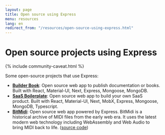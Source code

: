 ```yaml
---
layout: page
title: Open source using Express
menu: resources
lang: en
redirect_from: "/resources/open-source-using-express.html"
---
```


# Open source projects using Express

{% include community-caveat.html %}

Some open-source projects that use Express:

- **[Builder Book](https://github.com/builderbook/builderbook)**: Open source web app to publish documentation or books. Built with React, Material-UI, Next, Express, Mongoose, MongoDB.
- **[SaaS Boilerplate](https://github.com/async-labs/saas)**: Open source web app to build your own SaaS product. Built with React, Material-UI, Next, MobX, Express, Mongoose, MongoDB, Typescript.
- **[BitMidi](https://bitmidi.com)**: Open source web app powered by Express. BitMidi is a historical archive of MIDI files from the early web era. It uses the latest modern web technology including WebAssembly and Web Audio to bring MIDI back to life. ([source code](https://github.com/feross/bitmidi.com))
